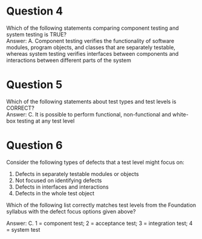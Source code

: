 # Question 4
Which of the following statements comparing component testing and system testing is TRUE?  
Answer: A. Component testing verifies the functionality of software modules, program objects, and classes that are separately testable, whereas system testing verifies interfaces between components and interactions between different parts of the system
# Question 5
Which of the following statements about test types and test levels is CORRECT?  
Answer: C. It is possible to perform functional, non-functional and white-box testing at any test level
# Question 6
Consider the following types of defects that a test level might focus on:
1. Defects in separately testable modules or objects
2. Not focused on identifying defects
3. Defects in interfaces and interactions
4. Defects in the whole test object

Which of the following list correctly matches test levels from the Foundation syllabus with
the defect focus options given above?  

Answer: C. 1 = component test; 2 = acceptance test; 3 = integration test; 4 = system test
